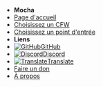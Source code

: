 - **Mocha**
- [Page d'accueil](../introduction)
- [Choisissez un CFW](../cfw-choice)
- [Choisissez un point d'entrée](entrypoint-choice)
- **Liens**
- [![GitHub](https://icongr.am/simple/github.svg?color=808080&size=16)GitHub](https://github.com/hacks-guide/Guide-WiiU)
- [![Discord](https://icongr.am/simple/discord.svg?colored&size=16)Discord](https://discord.gg/C29hYvh)
- [![Translate](https://icongr.am/material/translate.svg?color=808080&size=16)Translate](https://hacks-guide.crowdin.com/u/projects/10)
- [Faire un don](../donations)
- [À propos](../about)